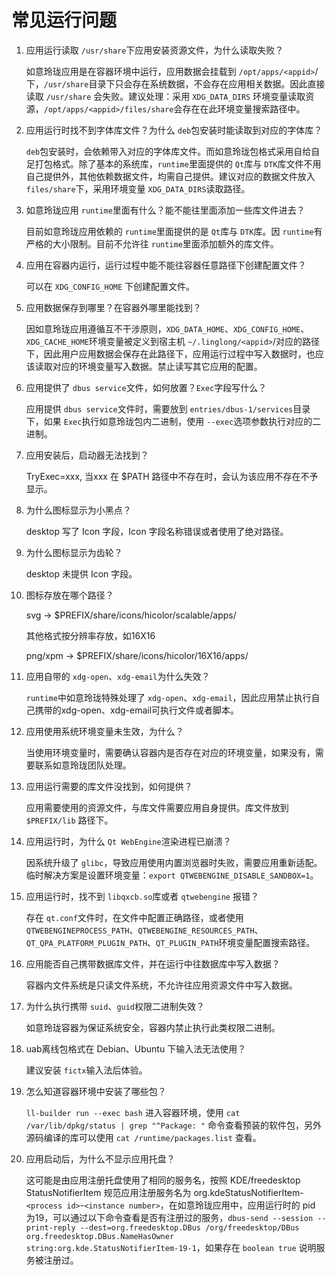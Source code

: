 <!--
SPDX-FileCopyrightText: 2023 UnionTech Software Technology Co., Ltd.

SPDX-License-Identifier: LGPL-3.0-or-later
-->

# 常见运行问题

1. 应用运行读取 `/usr/share`下应用安装资源文件，为什么读取失败？

   如意玲珑应用是在容器环境中运行，应用数据会挂载到 `/opt/apps/<appid>`/下，`/usr/share`目录下只会存在系统数据，不会存在应用相关数据。因此直接读取 `/usr/share` 会失败。建议处理：采用 `XDG_DATA_DIRS` 环境变量读取资源，`/opt/apps/<appid>/files/share`会存在在此环境变量搜索路径中。

2. 应用运行时找不到字体库文件？为什么 `deb`包安装时能读取到对应的字体库？

   `deb`包安装时，会依赖带入对应的字体库文件。而如意玲珑包格式采用自给自足打包格式。除了基本的系统库，`runtime`里面提供的 `Qt`库与 `DTK`库文件不用自己提供外，其他依赖数据文件，均需自己提供。建议对应的数据文件放入 `files/share`下，采用环境变量 `XDG_DATA_DIRS`读取路径。

3. 如意玲珑应用 `runtime`里面有什么？能不能往里面添加一些库文件进去？

   目前如意玲珑应用依赖的 `runtime`里面提供的是 `Qt`库与 `DTK`库。因 `runtime`有严格的大小限制。目前不允许往 `runtime`里面添加额外的库文件。

4. 应用在容器内运行，运行过程中能不能往容器任意路径下创建配置文件？

   可以在 `XDG_CONFIG_HOME` 下创建配置文件。

5. 应用数据保存到哪里？在容器外哪里能找到？

   因如意玲珑应用遵循互不干涉原则，`XDG_DATA_HOME`、`XDG_CONFIG_HOME`、`XDG_CACHE_HOME`环境变量被定义到宿主机 `~/.linglong/<appid>`/对应的路径下，因此用户应用数据会保存在此路径下，应用运行过程中写入数据时，也应该读取对应的环境变量写入数据。禁止读写其它应用的配置。

6. 应用提供了 `dbus service`文件，如何放置？`Exec`字段写什么？

   应用提供 `dbus service`文件时，需要放到 `entries/dbus-1/services`目录下，如果 `Exec`执行如意玲珑包内二进制，使用 `--exec`选项参数执行对应的二进制。

7. 应用安装后，启动器无法找到？

   TryExec=xxx, 当xxx 在 $PATH 路径中不存在时，会认为该应用不存在不予显示。

8. 为什么图标显示为小黑点？

   desktop 写了 Icon 字段，Icon 字段名称错误或者使用了绝对路径。

9. 为什么图标显示为齿轮？

   desktop 未提供 Icon 字段。

10. 图标存放在哪个路径？

    svg → $PREFIX/share/icons/hicolor/scalable/apps/

    其他格式按分辨率存放，如16X16

    png/xpm → $PREFIX/share/icons/hicolor/16X16/apps/

11. 应用自带的 `xdg-open`、`xdg-email`为什么失效？

    `runtime`中如意玲珑特殊处理了 `xdg-open`、`xdg-email`，因此应用禁止执行自己携带的xdg-open、xdg-email可执行文件或者脚本。

12. 应用使用系统环境变量未生效，为什么？

    当使用环境变量时，需要确认容器内是否存在对应的环境变量，如果没有，需要联系如意玲珑团队处理。

13. 应用运行需要的库文件没找到，如何提供？

    应用需要使用的资源文件，与库文件需要应用自身提供。库文件放到 `$PREFIX/lib` 路径下。

14. 应用运行时，为什么 `Qt WebEngine`渲染进程已崩溃？

    因系统升级了 `glibc`，导致应用使用内置浏览器时失败，需要应用重新适配。临时解决方案是设置环境变量：`export QTWEBENGINE_DISABLE_SANDBOX=1`。

15. 应用运行时，找不到 `libqxcb.so`库或者 `qtwebengine` 报错？

    存在 `qt.conf`文件时，在文件中配置正确路径，或者使用 `QTWEBENGINEPROCESS_PATH`、`QTWEBENGINE_RESOURCES_PATH`、`QT_QPA_PLATFORM_PLUGIN_PATH`、`QT_PLUGIN_PATH`环境变量配置搜索路径。

16. 应用能否自己携带数据库文件，并在运行中往数据库中写入数据？

    容器内文件系统是只读文件系统，不允许往应用资源文件中写入数据。

17. 为什么执行携带 `suid`、`guid`权限二进制失效？

    如意玲珑容器为保证系统安全，容器内禁止执行此类权限二进制。

18. uab离线包格式在 Debian、Ubuntu 下输入法无法使用？

    建议安装 `fictx`输入法后体验。

19. 怎么知道容器环境中安装了哪些包？

    `ll-builder run --exec bash` 进入容器环境，使用 `cat /var/lib/dpkg/status | grep "^Package: "` 命令查看预装的软件包，另外源码编译的库可以使用 `cat /runtime/packages.list` 查看。

20. 应用启动后，为什么不显示应用托盘？

    这可能是由应用注册托盘使用了相同的服务名，按照 KDE/freedesktop StatusNotifierItem 规范应用注册服务名为 org.kdeStatusNotifierItem-`<process id>`-`<instance number>`，在如意玲珑应用中，应用运行时的 pid 为19，可以通过以下命令查看是否有注册过的服务，`dbus-send --session --print-reply --dest=org.freedesktop.DBus /org/freedesktop/DBus org.freedesktop.DBus.NameHasOwner string:org.kde.StatusNotifierItem-19-1`，如果存在 `boolean true` 说明服务被注册过。

